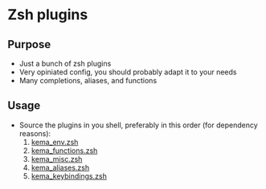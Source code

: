 # Zsh plugins

## Purpose

- Just a bunch of zsh plugins
- Very opiniated config, you should probably adapt it to your needs
- Many completions, aliases, and functions

## Usage

- Source the plugins in you shell, preferably in this order (for dependency reasons):
  1. [kema_env.zsh](./kema_env.zsh)
  2. [kema_functions.zsh](./kema_functions.zsh)
  3. [kema_misc.zsh](./kema_misc.zsh)
  4. [kema_aliases.zsh](./kema_aliases.zsh)
  5. [kema_keybindings.zsh](./kema_keybindings.zsh)
